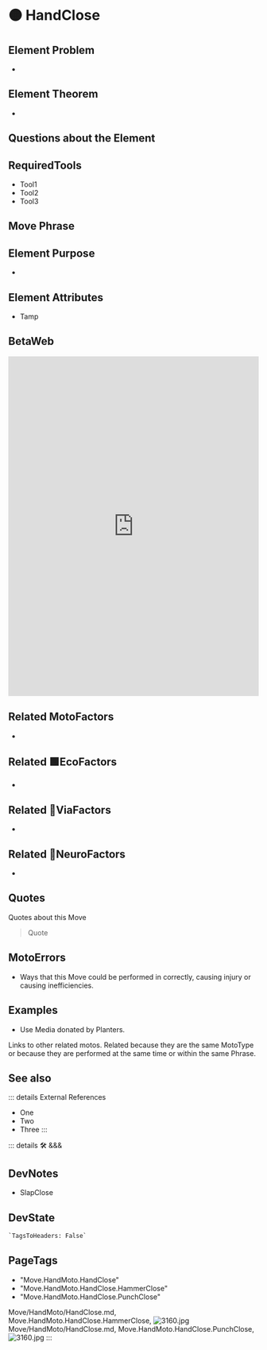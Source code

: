 
# 🟠 <moto>HandClose</moto>

## Element Problem

-

## Element Theorem

-

## Questions about the Element

## RequiredTools

- Tool1
- Tool2
- Tool3

## <moto>Move Phrase</moto>

## Element Purpose

-

## Element Attributes

- Tamp

## BetaWeb

<iframe
    width="100%"
    height="684"
    frameborder="0"
    src="https://observablehq.com/embed/@d3/force-directed-graph/2?cells=chart"
></iframe>

## Related <moto>MotoFactors</moto>

-

## Related 🟩<eko>EcoFactors</eko>

-

## Related 🔻<via>ViaFactors</via>

-

## Related 💜<neuro>NeuroFactors</neuro>

-  

## Quotes

Quotes about this Move

> Quote

## MotoErrors

- Ways that this Move could be performed in correctly, causing injury or causing inefficiencies.

## Examples

- Use Media donated by Planters.

Links to other related motos. Related because they are the same MotoType or because they are performed at the same time or within the same Phrase.

## See also

::: details External References

- One
- Two
- Three
:::

::: details 🛠 <dev>&&&</dev>

## DevNotes

- SlapClose

## DevState

```py
`TagsToHeaders: False`
```

<h2>PageTags</h2>

- "Move.HandMoto.HandClose"
- "Move.HandMoto.HandClose.HammerClose"
- "Move.HandMoto.HandClose.PunchClose"

Move/HandMoto/HandClose.md, <dev>Move.HandMoto.HandClose.HammerClose</dev>, ![3160.jpg](/PaperPhoto/3160.jpg)
Move/HandMoto/HandClose.md, <dev>Move.HandMoto.HandClose.PunchClose</dev>, ![3160.jpg](/PaperPhoto/3160.jpg)
:::
